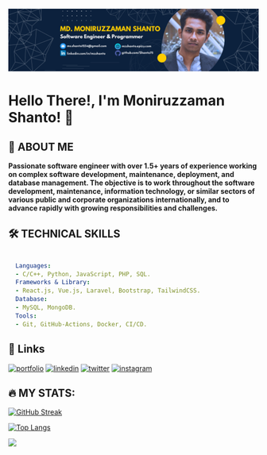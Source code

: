 ![github-thumbnail](https://github.com/Shanto75/Shanto75/blob/main/MD.%20Moniruzzaman%20Shanto.png)

# Hello There!, I'm Moniruzzaman Shanto! 👋

## 🚀 ABOUT ME
**Passionate software engineer with over 1.5+ years of experience working on complex software development, maintenance, deployment, and database management. The objective is to work throughout the software development, maintenance, information technology, or similar sectors of various public and corporate organizations internationally, and to advance rapidly with growing responsibilities and challenges.**

## 🛠 TECHNICAL SKILLS
```yaml

  Languages:
  - C/C++, Python, JavaScript, PHP, SQL.
  Frameworks & Library:
  - React.js, Vue.js, Laravel, Bootstrap, TailwindCSS.
  Database:
  - MySQL, MongoDB.
  Tools:
  - Git, GitHub-Actions, Docker, CI/CD.

```
## 🔗 Links
[![portfolio](https://img.shields.io/badge/portfolio-blueviolet?style=for-the-badge&logo=ko-fi&logoColor=white)](https://mzshanto.epizy.com)
[![linkedin](https://img.shields.io/badge/linkedin-0A66C2?style=for-the-badge&logo=linkedin&logoColor=white)](https://www.linkedin.com/in/mzshanto)
[![twitter](https://img.shields.io/badge/twitter-1DA1F2?style=for-the-badge&logo=twitter&logoColor=white)](https://twitter.com/mzshanto)
[![instagram](https://img.shields.io/badge/Instagram-red?style=for-the-badge&logo=Instagram&logoColor=white)](https://www.instagram.com/mzshanto)

## &#128293; MY STATS:
[![GitHub Streak](http://github-readme-streak-stats.herokuapp.com?user=mzshanto&theme=dark&background=000000)](https://git.io/streak-stats)

[![Top Langs](https://github-readme-stats.vercel.app/api/top-langs/?username=mzshanto&layout=compact&theme=vision-friendly-dark)](https://github.com/anuraghazra/github-readme-stats)

[![](https://visitcount.itsvg.in/api?id=mzshanto&label=Profile%20Views&pretty=true)](https://visitcount.itsvg.in)
